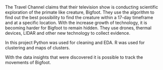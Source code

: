 
The Travel Channel claims that their television show is conducting scientific exploration of the primate like creature, Bigfoot.  They use the algorithm to find out the best possibility to find the creature within a 17-day timeframe and at a specific location.  With the increase growth of technology, it is becoming harder for Bigfoot to remain hidden.  They use drones, thermal devices, LIDAR and other new technology to collect evidence. 

In this project Python was used for cleaning and EDA.  R was used for clustering and maps of clusters. 

With the data insights that were discovered it is possible to track the  movements of Bigfoot.


